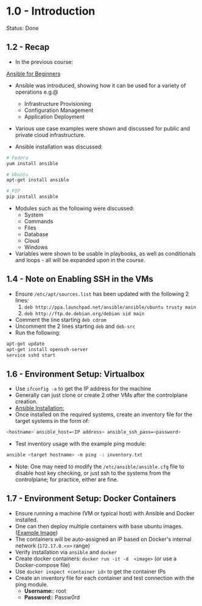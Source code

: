 # 1.0 - Introduction

Status: Done

## 1.2 - Recap

- In the previous course:

[Ansible for Beginners](https://www.notion.so/Ansible-for-Beginners-f5daddb3ec374428a263dda867c99cc9)

- Ansible was introduced, showing how it can be used for a variety of operations e.g.@
  - Infrastructure Provisioning
  - Configuration Management
  - Application Deployment

- Various use case examples were shown and discussed for public and private cloud infrastructure.
- Ansible installation was discussed:

```bash
# Fedora
yum install ansible

# Ubuntu
apt-get install ansible

# PIP
pip install ansible
```

- Modules such as the following were discussed:
  - System
  - Commands
  - Files
  - Database
  - Cloud
  - Windows
- Variables were shown to be usable in playbooks, as well as conditionals and loops - all will be expanded upon in the course.

## 1.4 - Note on Enabling SSH in the VMs

- Ensure `/etc/apt/sources.list` has been updated  with the following 2 lines:
    1. `deb http://ppa.launchpad.net/ansible/ansible/ubuntu trusty main`
    2. `deb http://ftp.de.debian.org/debian sid main`
- Comment the line starting `deb cdrom`
- Uncomment the 2 lines starting `deb` and `deb-src`
- Run the following:

```bash
apt-get update
apt-get install openssh-server
service sshd start
```

## 1.6 - Environment Setup: Virtualbox

- Use `ifconfig -a` to get the IP address for the machine
- Generally can just clone or create 2 other VMs after the controlplane creation.
- [Ansible Installation:](https://docs.ansible.com/ansible/latest/installation_guide/intro_installation.html)
- Once installed on the required systems, create an inventory file for the target systems in the form of:

```bash
<hostname> ansible_host=<IP address> ansible_ssh_pass=<password>
```

- Test inventory usage with the example ping module:

```bash
ansible <target hostname> -m ping -i inventory.txt
```

- Note: One may need to modify the `/etc/ansible/ansible.cfg` file to disable host key checking, or just ssh to the systems from the controlplane; for practice, either are fine.

## 1.7 - Environment Setup: Docker Containers

- Ensure running a machine (VM or typical host) with Ansible and Docker installed.
- One can then deploy multiple containers with base ubuntu images. ([Example Image](https://github.com/mmumshad/ubuntu-ssh-enabled))
- The containers will be auto-assigned an IP based on Docker's internal network (`172.17.0.<x>` range)
- Verify installation via `ansible` and `docker`
- Create docker containers: `docker run -it -d  <image>`  (or use a Docker-compose file)
- Use `docker inspect <container id>` to get the container IPs
- Create an inventory file for each container and test connection with the ping module.
  - **Username:**: root
  - **Password:**: Passw0rd
